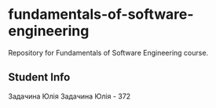 # fundamentals-of-software-engineering
Repository for Fundamentals of Software Engineering course.
## Student Info
Задачина Юлія
Задачина Юлія - 372
